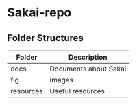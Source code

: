 # Sakai-repo

## Folder Structures

| Folder | Description |
| ------ | ----------- |
| docs   | Documents about Sakai |
| fig    | Images |
| resources | Useful resources |
